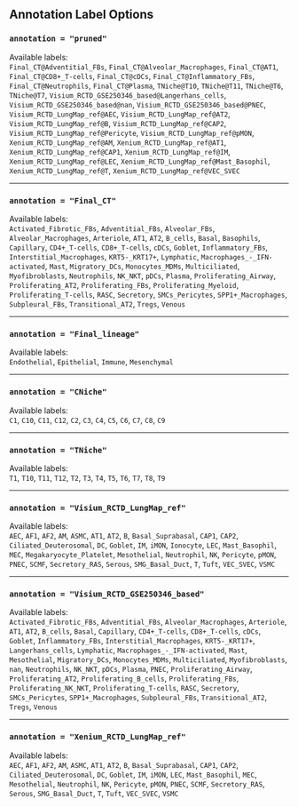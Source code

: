 
## Annotation Label Options

### `annotation = "pruned"`

Available labels:  
`Final_CT@Adventitial_FBs`, `Final_CT@Alveolar_Macrophages`, `Final_CT@AT1`, `Final_CT@CD8+_T-cells`, `Final_CT@cDCs`, `Final_CT@Inflammatory_FBs`, `Final_CT@Neutrophils`, `Final_CT@Plasma`, `TNiche@T10`, `TNiche@T11`, `TNiche@T6`, `TNiche@T7`, `Visium_RCTD_GSE250346_based@Langerhans_cells`, `Visium_RCTD_GSE250346_based@nan`, `Visium_RCTD_GSE250346_based@PNEC`, `Visium_RCTD_LungMap_ref@AEC`, `Visium_RCTD_LungMap_ref@AT2`, `Visium_RCTD_LungMap_ref@B`, `Visium_RCTD_LungMap_ref@CAP2`, `Visium_RCTD_LungMap_ref@Pericyte`, `Visium_RCTD_LungMap_ref@pMON`, `Xenium_RCTD_LungMap_ref@AM`, `Xenium_RCTD_LungMap_ref@AT1`, `Xenium_RCTD_LungMap_ref@CAP1`, `Xenium_RCTD_LungMap_ref@IM`, `Xenium_RCTD_LungMap_ref@LEC`, `Xenium_RCTD_LungMap_ref@Mast_Basophil`, `Xenium_RCTD_LungMap_ref@T`, `Xenium_RCTD_LungMap_ref@VEC_SVEC`

---

### `annotation = "Final_CT"`

Available labels:  
`Activated_Fibrotic_FBs`, `Adventitial_FBs`, `Alveolar_FBs`, `Alveolar_Macrophages`, `Arteriole`, `AT1`, `AT2`, `B_cells`, `Basal`, `Basophils`, `Capillary`, `CD4+_T-cells`, `CD8+_T-cells`, `cDCs`, `Goblet`, `Inflammatory_FBs`, `Interstitial_Macrophages`, `KRT5-_KRT17+`, `Lymphatic`, `Macrophages_-_IFN-activated`, `Mast`, `Migratory_DCs`, `Monocytes_MDMs`, `Multiciliated`, `Myofibroblasts`, `Neutrophils`, `NK_NKT`, `pDCs`, `Plasma`, `Proliferating_Airway`, `Proliferating_AT2`, `Proliferating_FBs`, `Proliferating_Myeloid`, `Proliferating_T-cells`, `RASC`, `Secretory`, `SMCs_Pericytes`, `SPP1+_Macrophages`, `Subpleural_FBs`, `Transitional_AT2`, `Tregs`, `Venous`

---

### `annotation = "Final_lineage"`

Available labels:  
`Endothelial`, `Epithelial`, `Immune`, `Mesenchymal`

---

### `annotation = "CNiche"`

Available labels:  
`C1`, `C10`, `C11`, `C12`, `C2`, `C3`, `C4`, `C5`, `C6`, `C7`, `C8`, `C9`

---

### `annotation = "TNiche"`

Available labels:  
`T1`, `T10`, `T11`, `T12`, `T2`, `T3`, `T4`, `T5`, `T6`, `T7`, `T8`, `T9`

---

### `annotation = "Visium_RCTD_LungMap_ref"`

Available labels:  
`AEC`, `AF1`, `AF2`, `AM`, `ASMC`, `AT1`, `AT2`, `B`, `Basal_Suprabasal`, `CAP1`, `CAP2`, `Ciliated_Deuterosomal`, `DC`, `Goblet`, `IM`, `iMON`, `Ionocyte`, `LEC`, `Mast_Basophil`, `MEC`, `Megakaryocyte_Platelet`, `Mesothelial`, `Neutrophil`, `NK`, `Pericyte`, `pMON`, `PNEC`, `SCMF`, `Secretory_RAS`, `Serous`, `SMG_Basal_Duct`, `T`, `Tuft`, `VEC_SVEC`, `VSMC`

---

### `annotation = "Visium_RCTD_GSE250346_based"`

Available labels:  
`Activated_Fibrotic_FBs`, `Adventitial_FBs`, `Alveolar_Macrophages`, `Arteriole`, `AT1`, `AT2`, `B_cells`, `Basal`, `Capillary`, `CD4+_T-cells`, `CD8+_T-cells`, `cDCs`, `Goblet`, `Inflammatory_FBs`, `Interstitial_Macrophages`, `KRT5-_KRT17+`, `Langerhans_cells`, `Lymphatic`, `Macrophages_-_IFN-activated`, `Mast`, `Mesothelial`, `Migratory_DCs`, `Monocytes_MDMs`, `Multiciliated`, `Myofibroblasts`, `nan`, `Neutrophils`, `NK_NKT`, `pDCs`, `Plasma`, `PNEC`, `Proliferating_Airway`, `Proliferating_AT2`, `Proliferating_B_cells`, `Proliferating_FBs`, `Proliferating_NK_NKT`, `Proliferating_T-cells`, `RASC`, `Secretory`, `SMCs_Pericytes`, `SPP1+_Macrophages`, `Subpleural_FBs`, `Transitional_AT2`, `Tregs`, `Venous`

---

### `annotation = "Xenium_RCTD_LungMap_ref"`

Available labels:  
`AEC`, `AF1`, `AF2`, `AM`, `ASMC`, `AT1`, `AT2`, `B`, `Basal_Suprabasal`, `CAP1`, `CAP2`, `Ciliated_Deuterosomal`, `DC`, `Goblet`, `IM`, `iMON`, `LEC`, `Mast_Basophil`, `MEC`, `Mesothelial`, `Neutrophil`, `NK`, `Pericyte`, `pMON`, `PNEC`, `SCMF`, `Secretory_RAS`, `Serous`, `SMG_Basal_Duct`, `T`, `Tuft`, `VEC_SVEC`, `VSMC`
